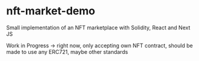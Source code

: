 # nft-market-demo
Small implementation of an NFT marketplace with Solidity, React and Next JS

Work in Progress -> right now, only accepting own NFT contract, should be made to use any ERC721, maybe other standards
